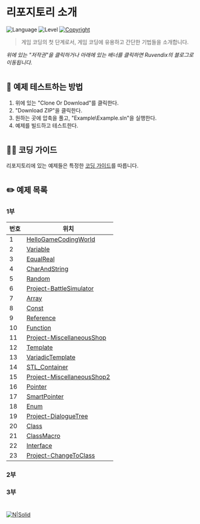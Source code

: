 # 리포지토리 소개
![Language](https://img.shields.io/badge/%ED%94%84%EB%A1%9C%EA%B7%B8%EB%9E%98%EB%B0%8D%20%EC%96%B8%EC%96%B4-C%2B%2B-yellow) ![Level](https://img.shields.io/badge/%EC%88%98%EC%A4%80-%EC%B4%88%EB%B3%B4-orange) [![Copyright](https://img.shields.io/badge/%EC%A0%80%EC%9E%91%EA%B6%8C-Ruvendix-yellowgreen)](https://blog.naver.com/ruvendix) 
> 게임 코딩의 첫 단계로서, 게임 코딩에 유용하고 간단한 기법들을 소개합니다.

*위에 있는 "저작권"을 클릭하거나 아래에 있는 배너를 클릭하면 Ruvendix의 블로그로 이동됩니다.*
##
#
## 🔧 예제 테스트하는 방법
1. 위에 있는 "Clone Or Download"를 클릭한다.
2. "Download ZIP"을 클릭한다.
3. 원하는 곳에 압축을 풀고, "Example\Example.sln"을 실행한다.
4. 예제를 빌드하고 테스트한다.
#
#
## 💁‍♂️ 코딩 가이드
리포지토리에 있는 예제들은 특정한 [코딩 가이드](https://ruvendix.blog.me/221533803844)를 따릅니다.
#
#
## ✏️ 예제 목록
  ### 1부
| 번호 | 위치 |
| ------ | ------ |
| 1 | [HelloGameCodingWorld](https://github.com/ruvendix/CPP-GameCodingStep1/tree/master/Example/001-HelloGameCodingWorld) |
| 2 | [Variable](https://github.com/ruvendix/CPP-GameCodingStep1/tree/master/Example/002-Variable) |
| 3 | [EqualReal](https://github.com/ruvendix/CPP-GameCodingStep1/tree/master/Example/003-EqualReal) |
| 4 | [CharAndString](https://github.com/ruvendix/CPP-GameCodingStep1/tree/master/Example/004-CharAndString) |
| 5 | [Random](https://github.com/ruvendix/CPP-GameCodingStep1/tree/master/Example/005-Random) |
| 6 | [Project-BattleSimulator](https://github.com/ruvendix/CPP-GameCodingStep1/tree/master/Example/006-Project-BattleSimulator) |
| 7 | [Array](https://github.com/ruvendix/CPP-GameCodingStep1/tree/master/Example/007-Array) |
| 8 | [Const](https://github.com/ruvendix/CPP-GameCodingStep1/tree/master/Example/008-Const) |
| 9 | [Reference](https://github.com/ruvendix/CPP-GameCodingStep1/tree/master/Example/009-Reference) |
| 10 | [Function](https://github.com/ruvendix/CPP-GameCodingStep1/tree/master/Example/010-Function) |
| 11 | [Project-MiscellaneousShop](https://github.com/ruvendix/CPP-GameCodingStep1/tree/master/Example/011-Project-MiscellaneousShop) |
| 12 | [Template](https://github.com/ruvendix/CPP-GameCodingStep1/tree/master/Example/012-Template) |
| 13 | [VariadicTemplate](https://github.com/ruvendix/CPP-GameCodingStep1/tree/master/Example/013-VariadicTemplate) |
| 14 | [STL_Container](https://github.com/ruvendix/CPP-GameCodingStep1/tree/master/Example/014-STL_Container) |
| 15 | [Project-MiscellaneousShop2](https://github.com/ruvendix/CPP-GameCodingStep1/tree/master/Example/015-Project-MiscellaneousShop2) |
| 16 | [Pointer](https://github.com/ruvendix/CPP-GameCodingStep1/tree/master/Example/016-Pointer) |
| 17 | [SmartPointer](https://github.com/ruvendix/CPP-GameCodingStep1/tree/master/Example/017-SmartPointer) |
| 18 | [Enum](https://github.com/ruvendix/CPP-GameCodingStep1/tree/master/Example/018-Enum) |
| 19 | [Project-DialogueTree](https://github.com/ruvendix/CPP-GameCodingStep1/tree/master/Example/019-Project-DialogueTree) |
| 20 | [Class](https://github.com/ruvendix/CPP-GameCodingStep1/tree/master/Example/020-Class) |
| 21 | [ClassMacro](https://github.com/ruvendix/CPP-GameCodingStep1/tree/master/Example/021-ClassMacro) |
| 22 | [Interface](https://github.com/ruvendix/CPP-GameCodingStep1/tree/master/Example/022-Interface) |
| 23 | [Project-ChangeToClass](https://github.com/ruvendix/CPP-GameCodingStep1/tree/master/Example/023-Project-ChangeToClass) |
  ### 2부
      
  ### 3부
#
#
   [![N|Solid](http://postfiles16.naver.net/20141225_207/ruvendix_1419442417256kgVA5_PNG/%BA%ED%B7%CE%B1%D7_%C5%B8%C0%CC%C6%B22.png?type=w1)](https://blog.naver.com/ruvendix)
